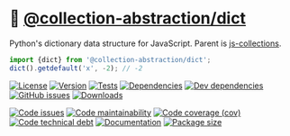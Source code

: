 :book: [@collection-abstraction/dict](https://collection-abstraction.github.io/dict)
==

Python's dictionary data structure for JavaScript. Parent is
[js-collections](https://github.com/make-github-pseudonymous-again/js-collections).

```js
import {dict} from '@collection-abstraction/dict';
dict().getdefault('x', -2); // -2
```

[![License](https://img.shields.io/github/license/collection-abstraction/dict.svg)](https://raw.githubusercontent.com/collection-abstraction/dict/main/LICENSE)
[![Version](https://img.shields.io/npm/v/@collection-abstraction/dict.svg)](https://www.npmjs.org/package/@collection-abstraction/dict)
[![Tests](https://img.shields.io/github/workflow/status/collection-abstraction/dict/ci:test?event=push&label=tests)](https://github.com/collection-abstraction/dict/actions/workflows/ci:test.yml?query=branch:main)
[![Dependencies](https://img.shields.io/david/collection-abstraction/dict.svg)](https://david-dm.org/collection-abstraction/dict)
[![Dev dependencies](https://img.shields.io/david/dev/collection-abstraction/dict.svg)](https://david-dm.org/collection-abstraction/dict?type=dev)
[![GitHub issues](https://img.shields.io/github/issues/collection-abstraction/dict.svg)](https://github.com/collection-abstraction/dict/issues)
[![Downloads](https://img.shields.io/npm/dm/@collection-abstraction/dict.svg)](https://www.npmjs.org/package/@collection-abstraction/dict)

[![Code issues](https://img.shields.io/codeclimate/issues/collection-abstraction/dict.svg)](https://codeclimate.com/github/collection-abstraction/dict/issues)
[![Code maintainability](https://img.shields.io/codeclimate/maintainability/collection-abstraction/dict.svg)](https://codeclimate.com/github/collection-abstraction/dict/trends/churn)
[![Code coverage (cov)](https://img.shields.io/codecov/c/gh/collection-abstraction/dict/main.svg)](https://codecov.io/gh/collection-abstraction/dict)
[![Code technical debt](https://img.shields.io/codeclimate/tech-debt/collection-abstraction/dict.svg)](https://codeclimate.com/github/collection-abstraction/dict/trends/technical_debt)
[![Documentation](https://collection-abstraction.github.io/dict/badge.svg)](https://collection-abstraction.github.io/dict/source.html)
[![Package size](https://img.shields.io/bundlephobia/minzip/@collection-abstraction/dict)](https://bundlephobia.com/result?p=@collection-abstraction/dict)

